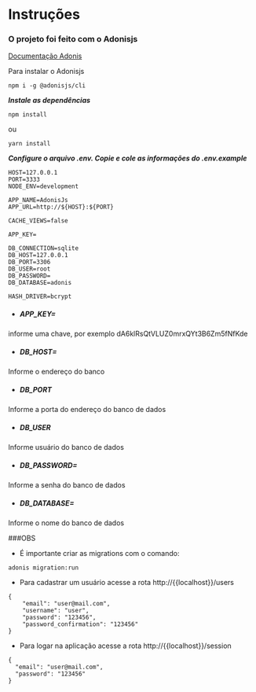 # Instruções

### O projeto foi feito com o Adonisjs

[Documentação Adonis](https://adonisjs.com/docs/4.1/installation#_installing_adonisjs)

Para instalar o Adonisjs

```
npm i -g @adonisjs/cli
```

***Instale as dependências***

```
npm install
```

ou

```
yarn install
```

***Configure o arquivo .env. Copie e cole as informações do .env.example***

```
HOST=127.0.0.1
PORT=3333
NODE_ENV=development

APP_NAME=AdonisJs
APP_URL=http://${HOST}:${PORT}

CACHE_VIEWS=false

APP_KEY=

DB_CONNECTION=sqlite
DB_HOST=127.0.0.1
DB_PORT=3306
DB_USER=root
DB_PASSWORD=
DB_DATABASE=adonis

HASH_DRIVER=bcrypt
```

- ##### APP_KEY= 
informe uma chave, por exemplo dA6klRsQtVLUZ0mrxQYt3B6Zm5fNfKde

- ##### DB_HOST=
Informe o endereço do banco

- ##### DB_PORT
Informe a porta do endereço do banco de dados

- ##### DB_USER
Informe usuário do banco de dados

- ##### DB_PASSWORD=
Informe a senha do banco de dados

- ##### DB_DATABASE=
Informe o nome do banco de dados

###OBS
- É importante criar as migrations com o comando:

```
adonis migration:run
```

- Para cadastrar um usuário acesse a rota http://{{localhost}}/users
```
{
    "email": "user@mail.com",
    "username": "user",
    "password": "123456",
    "password_confirmation": "123456"
}
```

- Para logar na aplicação acesse a rota http://{{localhost}}/session
```
{
  "email": "user@mail.com",
  "password": "123456"
}
```





